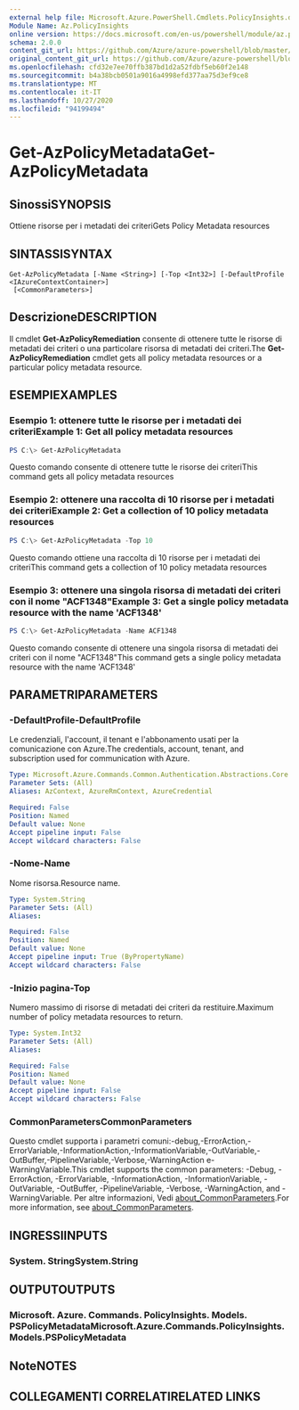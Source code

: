 ```yaml
---
external help file: Microsoft.Azure.PowerShell.Cmdlets.PolicyInsights.dll-Help.xml
Module Name: Az.PolicyInsights
online version: https://docs.microsoft.com/en-us/powershell/module/az.policyinsights/get-azpolicymetadata
schema: 2.0.0
content_git_url: https://github.com/Azure/azure-powershell/blob/master/src/PolicyInsights/PolicyInsights/help/Get-AzPolicyMetadata.md
original_content_git_url: https://github.com/Azure/azure-powershell/blob/master/src/PolicyInsights/PolicyInsights/help/Get-AzPolicyMetadata.md
ms.openlocfilehash: cfd32e7ee70ffb387bd1d2a52fdbf5eb60f2e148
ms.sourcegitcommit: b4a38bcb0501a9016a4998efd377aa75d3ef9ce8
ms.translationtype: MT
ms.contentlocale: it-IT
ms.lasthandoff: 10/27/2020
ms.locfileid: "94199494"
---
```

# <span data-ttu-id="e8429-101">Get-AzPolicyMetadata</span><span class="sxs-lookup"><span data-stu-id="e8429-101">Get-AzPolicyMetadata</span></span>

## <span data-ttu-id="e8429-102">Sinossi</span><span class="sxs-lookup"><span data-stu-id="e8429-102">SYNOPSIS</span></span>
<span data-ttu-id="e8429-103">Ottiene risorse per i metadati dei criteri</span><span class="sxs-lookup"><span data-stu-id="e8429-103">Gets Policy Metadata resources</span></span>

## <span data-ttu-id="e8429-104">SINTASSI</span><span class="sxs-lookup"><span data-stu-id="e8429-104">SYNTAX</span></span>

```
Get-AzPolicyMetadata [-Name <String>] [-Top <Int32>] [-DefaultProfile <IAzureContextContainer>]
 [<CommonParameters>]
```

## <span data-ttu-id="e8429-105">Descrizione</span><span class="sxs-lookup"><span data-stu-id="e8429-105">DESCRIPTION</span></span>
<span data-ttu-id="e8429-106">Il cmdlet **Get-AzPolicyRemediation** consente di ottenere tutte le risorse di metadati dei criteri o una particolare risorsa di metadati dei criteri.</span><span class="sxs-lookup"><span data-stu-id="e8429-106">The **Get-AzPolicyRemediation** cmdlet gets all policy metadata resources or a particular policy metadata resource.</span></span>

## <span data-ttu-id="e8429-107">ESEMPI</span><span class="sxs-lookup"><span data-stu-id="e8429-107">EXAMPLES</span></span>

### <span data-ttu-id="e8429-108">Esempio 1: ottenere tutte le risorse per i metadati dei criteri</span><span class="sxs-lookup"><span data-stu-id="e8429-108">Example 1: Get all policy metadata resources</span></span>
```powershell
PS C:\> Get-AzPolicyMetadata
```

<span data-ttu-id="e8429-109">Questo comando consente di ottenere tutte le risorse dei criteri</span><span class="sxs-lookup"><span data-stu-id="e8429-109">This command gets all policy metadata resources</span></span>

### <span data-ttu-id="e8429-110">Esempio 2: ottenere una raccolta di 10 risorse per i metadati dei criteri</span><span class="sxs-lookup"><span data-stu-id="e8429-110">Example 2: Get a collection of 10 policy metadata resources</span></span>
```powershell
PS C:\> Get-AzPolicyMetadata -Top 10
```

<span data-ttu-id="e8429-111">Questo comando ottiene una raccolta di 10 risorse per i metadati dei criteri</span><span class="sxs-lookup"><span data-stu-id="e8429-111">This command gets a collection of 10 policy metadata resources</span></span>

### <span data-ttu-id="e8429-112">Esempio 3: ottenere una singola risorsa di metadati dei criteri con il nome "ACF1348"</span><span class="sxs-lookup"><span data-stu-id="e8429-112">Example 3: Get a single policy metadata resource with the name 'ACF1348'</span></span>
```powershell
PS C:\> Get-AzPolicyMetadata -Name ACF1348
```

<span data-ttu-id="e8429-113">Questo comando consente di ottenere una singola risorsa di metadati dei criteri con il nome "ACF1348"</span><span class="sxs-lookup"><span data-stu-id="e8429-113">This command gets a single policy metadata resource with the name 'ACF1348'</span></span>

## <span data-ttu-id="e8429-114">PARAMETRI</span><span class="sxs-lookup"><span data-stu-id="e8429-114">PARAMETERS</span></span>

### <span data-ttu-id="e8429-115">-DefaultProfile</span><span class="sxs-lookup"><span data-stu-id="e8429-115">-DefaultProfile</span></span>
<span data-ttu-id="e8429-116">Le credenziali, l'account, il tenant e l'abbonamento usati per la comunicazione con Azure.</span><span class="sxs-lookup"><span data-stu-id="e8429-116">The credentials, account, tenant, and subscription used for communication with Azure.</span></span>

```yaml
Type: Microsoft.Azure.Commands.Common.Authentication.Abstractions.Core.IAzureContextContainer
Parameter Sets: (All)
Aliases: AzContext, AzureRmContext, AzureCredential

Required: False
Position: Named
Default value: None
Accept pipeline input: False
Accept wildcard characters: False
```

### <span data-ttu-id="e8429-117">-Nome</span><span class="sxs-lookup"><span data-stu-id="e8429-117">-Name</span></span>
<span data-ttu-id="e8429-118">Nome risorsa.</span><span class="sxs-lookup"><span data-stu-id="e8429-118">Resource name.</span></span>

```yaml
Type: System.String
Parameter Sets: (All)
Aliases:

Required: False
Position: Named
Default value: None
Accept pipeline input: True (ByPropertyName)
Accept wildcard characters: False
```

### <span data-ttu-id="e8429-119">-Inizio pagina</span><span class="sxs-lookup"><span data-stu-id="e8429-119">-Top</span></span>
<span data-ttu-id="e8429-120">Numero massimo di risorse di metadati dei criteri da restituire.</span><span class="sxs-lookup"><span data-stu-id="e8429-120">Maximum number of policy metadata resources to return.</span></span>

```yaml
Type: System.Int32
Parameter Sets: (All)
Aliases:

Required: False
Position: Named
Default value: None
Accept pipeline input: False
Accept wildcard characters: False
```

### <span data-ttu-id="e8429-121">CommonParameters</span><span class="sxs-lookup"><span data-stu-id="e8429-121">CommonParameters</span></span>
<span data-ttu-id="e8429-122">Questo cmdlet supporta i parametri comuni:-debug,-ErrorAction,-ErrorVariable,-InformationAction,-InformationVariable,-OutVariable,-OutBuffer,-PipelineVariable,-Verbose,-WarningAction e-WarningVariable.</span><span class="sxs-lookup"><span data-stu-id="e8429-122">This cmdlet supports the common parameters: -Debug, -ErrorAction, -ErrorVariable, -InformationAction, -InformationVariable, -OutVariable, -OutBuffer, -PipelineVariable, -Verbose, -WarningAction, and -WarningVariable.</span></span> <span data-ttu-id="e8429-123">Per altre informazioni, Vedi [about_CommonParameters](http://go.microsoft.com/fwlink/?LinkID=113216).</span><span class="sxs-lookup"><span data-stu-id="e8429-123">For more information, see [about_CommonParameters](http://go.microsoft.com/fwlink/?LinkID=113216).</span></span>

## <span data-ttu-id="e8429-124">INGRESSI</span><span class="sxs-lookup"><span data-stu-id="e8429-124">INPUTS</span></span>

### <span data-ttu-id="e8429-125">System. String</span><span class="sxs-lookup"><span data-stu-id="e8429-125">System.String</span></span>

## <span data-ttu-id="e8429-126">OUTPUT</span><span class="sxs-lookup"><span data-stu-id="e8429-126">OUTPUTS</span></span>

### <span data-ttu-id="e8429-127">Microsoft. Azure. Commands. PolicyInsights. Models. PSPolicyMetadata</span><span class="sxs-lookup"><span data-stu-id="e8429-127">Microsoft.Azure.Commands.PolicyInsights.Models.PSPolicyMetadata</span></span>

## <span data-ttu-id="e8429-128">Note</span><span class="sxs-lookup"><span data-stu-id="e8429-128">NOTES</span></span>

## <span data-ttu-id="e8429-129">COLLEGAMENTI CORRELATI</span><span class="sxs-lookup"><span data-stu-id="e8429-129">RELATED LINKS</span></span>
